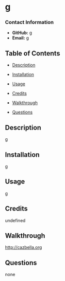 
  # g



### Contact Information
- **GitHub:** [g](https://github.com/g)
- **Email:** g



## Table of Contents
- [Description](#description)
- [Installation](#installation)
- [Usage](#usage)
- [Credits](#credits)

- [Walkthrough](#walkthrough)
- [Questions](#questions)

## Description
g

## Installation
g

## Usage
g

## Credits
undefined



## Walkthrough
http://cazbella.org

## Questions
none
